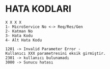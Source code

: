 # HATA KODLARI

    X X X X 
    1- MicroService No <-> Req/Res/Gen
    2- Katman No
    3- Hata Kodu
    4- Alt Hata Kodu

    1201 -> Invalid Parameter Error - 
    Kullanıcı XXX parametresini eksik girmiştir.
    2301 -> kullanıcı bulunamadı
    3000 -> Sunucu hatası

    